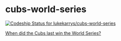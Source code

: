 # cubs-world-series

[ ![Codeship Status for lukekarrys/cubs-world-series](https://codeship.com/projects/46b3e0f0-3b2d-0134-5500-6a2ffde177dc/status?branch=master)](https://codeship.com/projects/166574)

[When did the Cubs last win the World Series?](http://cubsws.lukelov.es)
